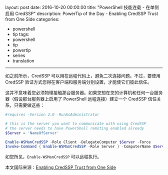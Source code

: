 layout: post
date: 2016-10-20 00:00:00
title: "PowerShell 技能连载 - 在单侧启用 CredSSP"
description: PowerTip of the Day - Enabling CredSSP Trust from One Side
categories:
- powershell
- tip
tags:
- powershell
- tip
- powertip
- series
- translation
---
如之前所示，CredSSP 可以用在远程代码上，避免二次连接问题。不过，要使用 CredSSP 验证方式您得在客户端和服务端分别设置，才能使它们彼此信任。

这并不意味着您必须物理接触那台服务器。如果您想在您的计算机和任何一台服务器（假设那台服务器上启用了 PowerShell 远程连接）建立一个 CredSSP 信任关系，只需要做这些：

```powershell
#requires -Version 2.0 -RunAsAdministrator  

# this is the server you want to communicate with using CredSSP
# the server needs to have PowerShell remoting enabled already
$Server = 'NameOfServer'

Enable-WSManCredSSP -Role Client -DelegateComputer $Server -Force
Invoke-Command { Enable-WSManCredSSP -Role Server } -ComputerName $Server
```

如您所见，`Enable-WSManCredSSP` 可以远程执行。

<!--more-->
本文国际来源：[Enabling CredSSP Trust from One Side](http://community.idera.com/powershell/powertips/b/tips/posts/enabling-credssp-trust-from-one-side)
